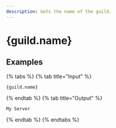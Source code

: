 ```yaml
---
description: Gets the name of the guild.
---
```

# {guild.name}
## Examples
{% tabs %}
{% tab title="Input" %}
```text
{guild.name}
```
{% endtab %}
{% tab title="Output" %}
```text
My Server
```
{% endtab %}
{% endtabs %}